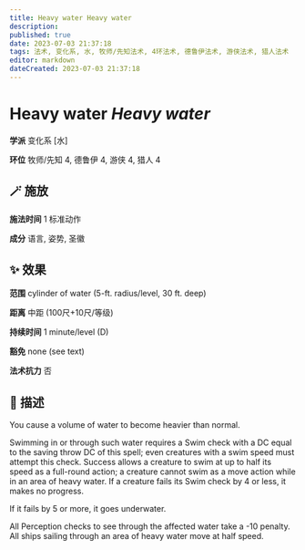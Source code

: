 ```yaml
---
title: Heavy water Heavy water
description: 
published: true
date: 2023-07-03 21:37:18
tags: 法术, 变化系, 水, 牧师/先知法术, 4环法术, 德鲁伊法术, 游侠法术, 猎人法术
editor: markdown
dateCreated: 2023-07-03 21:37:18
---
```


# **Heavy water** *Heavy water*

**学派** 变化系 \[水\] 

**环位** 牧师/先知 4, 德鲁伊 4, 游侠 4, 猎人 4

## 🪄 施放

**施法时间** 1 标准动作

**成分** 语言, 姿势, 圣徽

## ✨ 效果  

**范围** cylinder of water (5-ft. radius/level, 30 ft. deep)

**距离** 中距 (100尺+10尺/等级)  

**持续时间** 1 minute/level (D) 

**豁免** none (see text)

**法术抗力** 否

## 📖 描述

You cause a volume of water to become heavier than normal.

Swimming in or through such water requires a Swim check with a DC equal to the saving throw DC of this spell; even creatures with a swim speed must attempt this check. Success allows a creature to swim at up to half its speed as a full-round action; a creature cannot swim as a move action while in an area of heavy water. If a creature fails its Swim check by 4 or less, it makes no progress.

If it fails by 5 or more, it goes underwater.

All Perception checks to see through the affected water take a -10 penalty. All ships sailing through an area of heavy water move at half speed.
    